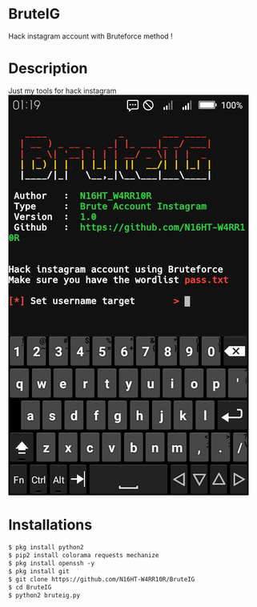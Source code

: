 # BruteIG
Hack instagram account with Bruteforce method !
# Description
Just my tools for hack instagram
<img src="https://github.com/N16HT-W4RR10R/BruteIG/blob/master/Screenshot_2020-02-15-01-19-39-picsay.png">
# Installations
```
$ pkg install python2
$ pip2 install colorama requests mechanize
$ pkg install openssh -y
$ pkg install git
$ git clone https://github.com/N16HT-W4RR10R/BruteIG
$ cd BruteIG
$ python2 bruteig.py
```

